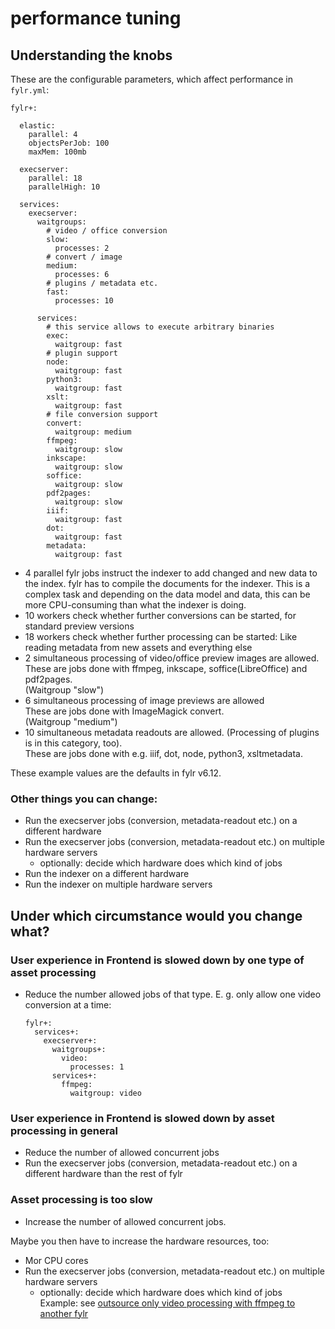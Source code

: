 # performance tuning

## Understanding the knobs

These are the configurable parameters, which affect performance in `fylr.yml`:

```
fylr+:

  elastic:
    parallel: 4
    objectsPerJob: 100
    maxMem: 100mb

  execserver:
    parallel: 18
    parallelHigh: 10

  services:
    execserver:
      waitgroups:
        # video / office conversion
        slow:
          processes: 2
        # convert / image
        medium:
          processes: 6
        # plugins / metadata etc.
        fast:
          processes: 10

      services:
        # this service allows to execute arbitrary binaries
        exec:
          waitgroup: fast
        # plugin support
        node:
          waitgroup: fast
        python3:
          waitgroup: fast
        xslt:
          waitgroup: fast
        # file conversion support
        convert:
          waitgroup: medium
        ffmpeg:
          waitgroup: slow
        inkscape:
          waitgroup: slow
        soffice:
          waitgroup: slow
        pdf2pages:
          waitgroup: slow
        iiif:
          waitgroup: fast
        dot:
          waitgroup: fast
        metadata:
          waitgroup: fast
```

* 4 parallel fylr jobs instruct the indexer to add changed and new data to the index. fylr has to compile the documents for the indexer. This is a complex task and depending on the data model and data, this can be more CPU-consuming than what the indexer is doing.
* 10 workers check whether further conversions can be started, for standard preview versions&#x20;
* 18 workers check whether further processing can be started: Like reading metadata from new assets and everything else&#x20;
* 2 simultaneous processing of video/office preview images are allowed. \
  These are jobs done with ffmpeg, inkscape, soffice(LibreOffice) and pdf2pages. \
  (Waitgroup "slow")
* 6 simultaneous processing of image previews are allowed \
  These are jobs done with ImageMagick convert. \
  (Waitgroup "medium")
* 10 simultaneous metadata readouts are allowed. (Processing of plugins is in this category, too).\
  These are jobs done with e.g. iiif, dot, node, python3, xsltmetadata.&#x20;

These example values are the defaults in fylr v6.12.



### Other things you can change:

* Run the execserver jobs (conversion, metadata-readout etc.) on a different hardware
* Run the execserver jobs (conversion, metadata-readout etc.) on multiple hardware servers
  * optionally: decide which hardware does which kind of jobs
* Run the indexer on a different hardware
* Run the indexer on multiple hardware servers



## Under which circumstance would you change what?



### User experience in Frontend is slowed down by one type of asset processing

*   Reduce the number allowed jobs of that type. E. g. only allow one video conversion at a time:

    ```
    fylr+:
      services+:
        execserver+:
          waitgroups+:
            video:
              processes: 1
          services+:
            ffmpeg:
              waitgroup: video 
    ```

### User experience in Frontend is slowed down by asset processing in general

* Reduce the number of allowed concurrent jobs
* Run the execserver jobs (conversion, metadata-readout etc.) on a different hardware than the rest of fylr

### Asset processing is too slow

* Increase the number of allowed concurrent jobs.

Maybe you then have to increase the hardware resources, too:

* Mor CPU cores
* Run the execserver jobs (conversion, metadata-readout etc.) on multiple hardware servers
  * optionally: decide which hardware does which kind of jobs\
    Example: see [outsource only video processing with ffmpeg to another fylr](../installation/linux-docker-compose/execserver-on-another-linux-1.md)

